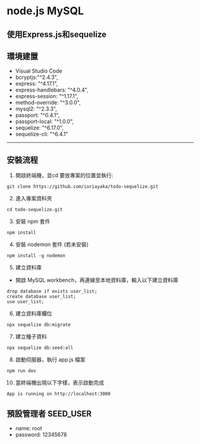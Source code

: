 # node.js MySQL
使用Express.js和sequelize
---
## 環境建置
* Visual Studio Code
* bcryptjs:"^2.4.3",
*  express: "^4.17.1",
*  express-handlebars: "^4.0.4",
*  express-session: "^1.17.1",
*  method-override: "^3.0.0",
*  mysql2: "^2.3.3",
*  passport: "^0.4.1",
*  passport-local: "^1.0.0",
*  sequelize: "^6.17.0",
*  sequelize-cli: "^6.4.1"
---
## 安裝流程
1. 開啟終端機，並cd 要放專案的位置並執行:

```
git clone https://github.com/ioriayaka/todo-sequelize.git
```

2. 進入專案資料夾

```
cd todo-sequelize.git
```

3. 安裝 npm 套件

```
npm install
```

4. 安裝 nodemon 套件 (若未安裝)

```
npm install -g nodemon
```
5. 建立資料庫
* 開啟 MySQL workbench，再連線至本地資料庫，輸入以下建立資料庫 

```
drop database if exists user_list;
create database user_list;
use user_list;
```
6. 建立資料庫欄位
```
npx sequelize db:migrate
```

7. 建立種子資料
```
npx sequelize db:seed:all
```

8. 啟動伺服器，執行 app.js 檔案

```
npm run dev
```

10. 當終端機出現以下字樣，表示啟動完成

```
App is running on http://localhost:3000
```
## 預設管理者 SEED_USER
*   name: root
*   password: 12345678